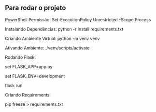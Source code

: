 <h2>Para rodar o projeto</h2>
<p>PowerShell Permissão: Set-ExecutionPolicy Unrestricted -Scope Process</p>
<p>Instalando Dependências: python -r install requirements.txt</p>
<p>Criando Ambiente Virtual: python -m venv venv</p>
<p>Ativando Ambiente: ./venv/scripts/activate</p>
<p>Rodando Flask:</p>
<p>set FLASK_APP=app.py</p>
<p>set FLASK_ENV=development</p>
<p>flask run</p>
<p>Criando Requirements:</p>
<p>pip freeze > requirements.txt</p>
